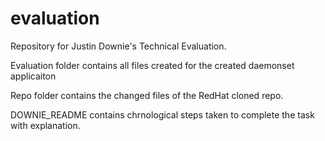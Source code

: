 # evaluation

Repository for Justin Downie's Technical Evaluation.

Evaluation folder contains all files created for the created daemonset applicaiton

Repo folder contains the changed files of the RedHat cloned repo. 

DOWNIE_README contains chrnological steps taken to complete the task with explanation.
